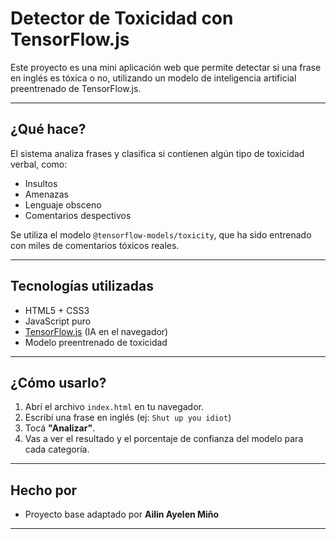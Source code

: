 # Detector de Toxicidad con TensorFlow.js

Este proyecto es una mini aplicación web que permite detectar si una frase en inglés es tóxica o no, utilizando un modelo de inteligencia artificial preentrenado de TensorFlow.js.

---

## ¿Qué hace?

El sistema analiza frases y clasifica si contienen algún tipo de toxicidad verbal, como:
- Insultos
- Amenazas
- Lenguaje obsceno
- Comentarios despectivos

Se utiliza el modelo `@tensorflow-models/toxicity`, que ha sido entrenado con miles de comentarios tóxicos reales.

---

## Tecnologías utilizadas

- HTML5 + CSS3
- JavaScript puro
- [TensorFlow.js](https://www.tensorflow.org/js) (IA en el navegador)
- Modelo preentrenado de toxicidad

---


## ¿Cómo usarlo?

1. Abrí el archivo `index.html` en tu navegador.
2. Escribí una frase en inglés (ej: `Shut up you idiot`)
3. Tocá **"Analizar"**.
4. Vas a ver el resultado y el porcentaje de confianza del modelo para cada categoría.

---

## Hecho por
- Proyecto base adaptado por **Ailin Ayelen Miño**

---

